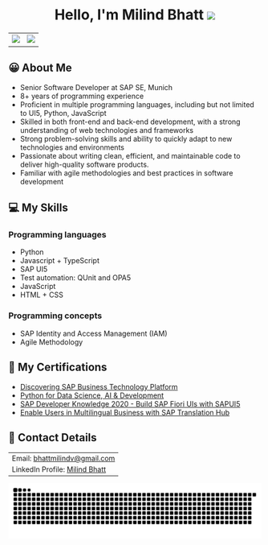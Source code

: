 
<h1 align="center">Hello, I'm Milind Bhatt <img src="https://media.giphy.com/media/hvRJCLFzcasrR4ia7z/giphy.gif" width="35"></h1>
<p align="center">



<table>
  <tr>
    <th><a href="https://github.com/DenverCoder1/readme-typing-svg"><img src="https://readme-typing-svg.herokuapp.com?font=Time+New+Roman&color=%23C8BE25&size=25&center=true&vCenter=true&width=600&height=100&lines=Senior+Software+Developer+at+SAP;Based+In+Munich;Coding+the+future,+one+line+at+a+time.;Enjoys+playing+musical+keyboard.;"></a></th>
    <th><img src="https://media.giphy.com/media/v1.Y2lkPTc5MGI3NjExdXR2bXN0OWpuMDA5NzRha211N2c0YjFtaDczbXJsYzRlZjIzejR6NCZlcD12MV9pbnRlcm5hbF9naWZfYnlfaWQmY3Q9Zw/nGMnDqebzDcfm/giphy.gif"/></th>
    
  </tr>

</table>
</p>
<be>

<be>


## &#128512; About Me

<p align="center"> 
  
  <ul>
<li>Senior Software Developer at SAP SE, Munich</li>
  <li>8+ years of programming experience</li>
    <li>Proficient in multiple programming languages, including but not limited to UI5, Python, JavaScript</li>
   <li>Skilled in both front-end and back-end development, with a strong understanding of web technologies and frameworks </li>
     <li>Strong problem-solving skills and ability to quickly adapt to new technologies and environments </li>
     <li>Passionate about writing clean, efficient, and maintainable code to deliver high-quality software products. </li>
     <li>Familiar with agile methodologies and best practices in software development </li>

</ul>
</p>

## &#128187; My Skills

### Programming languages

<p align="center"> 

  <ul>
  <li>Python</li>
  <li>Javascript + TypeScript</li>
  <li>SAP UI5</li>
    <li>Test automation: QUnit and OPA5</li>
  <li>JavaScript</li>  
  <li>HTML + CSS</li>
    
</ul>
</p>

### Programming concepts

<p align="center"> 
  
  <ul>
   <li>SAP Identity and Access Management (IAM)</li>
  <li>Agile Methodology</li>
</ul>
</p>


## &#128640; My Certifications

<p align="center"> 
   
  <ul>
  <li><a href= "https://www.credly.com/badges/b2ea3049-3152-4508-af03-8adf510e65fd" target="_blank">Discovering SAP Business Technology Platform </a></li>
  <li><a href= "https://coursera.org/share/140ae36b142058f914409a0551718797" target="_blank">Python for Data Science, AI & Development</a></li>
  <li><a href= "https://www.credly.com/badges/1f04907e-393f-4226-b366-a5f7f3c4d218/linked_in_profile" target="_blank">SAP Developer Knowledge​ 2020 - Build SAP Fiori UIs with SAPUI5</a></li>
 <li><a href= "https://open.sap.com/verify/xuvis-dafiz-gahos-lidon-dafot" target="_blank">Enable Users in Multilingual Business with SAP Translation Hub</a></li>
  
</ul>
</p>

## &#128232; Contact Details

<p> 
<table style="width:100%, border:none">
  <tr align="left">
    <td>Email: <a href= "mailto:bhattmilindv@gmail.com" target="_blank">bhattmilindv@gmail.com</a></td>
  </tr>
   <tr>
    <td>LinkedIn Profile: <a href="https://www.linkedin.com/in/bhattmilind/" target="_blank">Milind Bhatt</a></td> 
  </tr>
   
</table>
</p>
	
<p align = "center">
	<img src = "https://github.com/7oSkaaa/7oSkaaa/blob/output/github-contribution-grid-snake.svg?" alt = "Snake Game"/>
</p>
